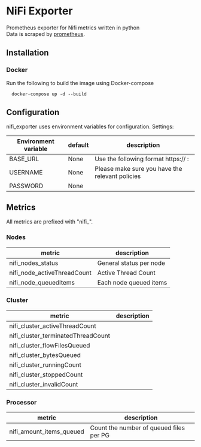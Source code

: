 # NiFi Exporter

Prometheus exporter for Nifi metrics written in python  
Data is scraped by [prometheus](https://prometheus.io).

## Installation

### Docker 

Run the following to build the image using Docker-compose

      docker-compose up -d --build
 
## Configuration

nifi_exporter uses environment variables for configuration.
Settings:

Environment variable|default|description
--------------------|-------|------------
BASE_URL|None| Use the following format https:// <Nifi Domain> : <Cluster port>
USERNAME|None|Please make sure you have the relevant policies 
PASSWORD|None|
  
  
## Metrics

All metrics are prefixed with "nifi_".


### Nodes
metric | description
-------| ------------
nifi_nodes_status| General status per node
nifi_node_activeThreadCount| Active Thread Count
nifi_node_queuedItems|Each node queued items

### Cluster
metric | description
-------| ------------
nifi_cluster_activeThreadCount |
nifi_cluster_terminatedThreadCount |
nifi_cluster_flowFilesQueued |
nifi_cluster_bytesQueued |
nifi_cluster_runningCount|
nifi_cluster_stoppedCount|
nifi_cluster_invalidCount|

### Processor
metric | description
-------| ------------
nifi_amount_items_queued | Count the number of queued files per PG









